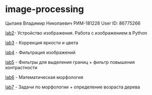 # image-processing
Цыпаев Владимир Николаевич
РИМ-181228
User ID: 86775266

[lab2](lab_2)- Устройство изображения. Работа с изображением в Python

[lab3](lab_3) - Коррекция яркости и цвета

[lab4](lab_4) - Фильтрация изображений

[lab5](lab_5) - Фильтры для выделения границ + фильтр повышения контрастности

[lab6](lab_6) - Математическая морфология

[lab7](lab_7) - Задачи по морфологии + определение возраста дерева

